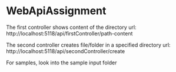# WebApiAssignment

The first controller shows content of the directory
url: http://localhost:5118/api/firstController/path-content

The second controller creates file/folder in a specified directory
url: http://localhost:5118/api/secondController/create

For samples, look into the sample input folder
